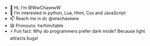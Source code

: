 - 👋 Hi, I’m @WwChasewW
- 👀 I’m interested in python, Lua, Html, Css and JavaScript
- 📫 Reach me in dc @wwchaseww
- 😄 Pronouns: he/him/table
- ⚡ Fun fact: Why do programmers prefer dark mode?  Because light attracts bugs!
